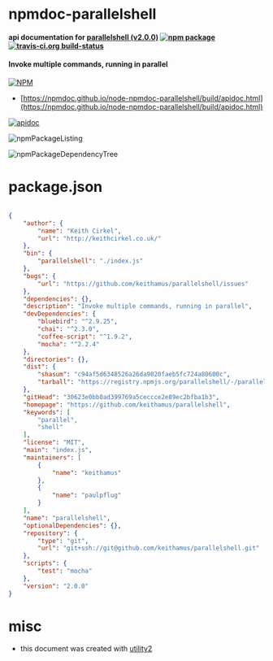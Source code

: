# npmdoc-parallelshell

#### api documentation for  [parallelshell (v2.0.0)](https://github.com/keithamus/parallelshell)  [![npm package](https://img.shields.io/npm/v/npmdoc-parallelshell.svg?style=flat-square)](https://www.npmjs.org/package/npmdoc-parallelshell) [![travis-ci.org build-status](https://api.travis-ci.org/npmdoc/node-npmdoc-parallelshell.svg)](https://travis-ci.org/npmdoc/node-npmdoc-parallelshell)

#### Invoke multiple commands, running in parallel

[![NPM](https://nodei.co/npm/parallelshell.png?downloads=true&downloadRank=true&stars=true)](https://www.npmjs.com/package/parallelshell)

- [https://npmdoc.github.io/node-npmdoc-parallelshell/build/apidoc.html](https://npmdoc.github.io/node-npmdoc-parallelshell/build/apidoc.html)

[![apidoc](https://npmdoc.github.io/node-npmdoc-parallelshell/build/screenCapture.buildCi.browser.%252Ftmp%252Fbuild%252Fapidoc.html.png)](https://npmdoc.github.io/node-npmdoc-parallelshell/build/apidoc.html)

![npmPackageListing](https://npmdoc.github.io/node-npmdoc-parallelshell/build/screenCapture.npmPackageListing.svg)

![npmPackageDependencyTree](https://npmdoc.github.io/node-npmdoc-parallelshell/build/screenCapture.npmPackageDependencyTree.svg)



# package.json

```json

{
    "author": {
        "name": "Keith Cirkel",
        "url": "http://keithcirkel.co.uk/"
    },
    "bin": {
        "parallelshell": "./index.js"
    },
    "bugs": {
        "url": "https://github.com/keithamus/parallelshell/issues"
    },
    "dependencies": {},
    "description": "Invoke multiple commands, running in parallel",
    "devDependencies": {
        "bluebird": "^2.9.25",
        "chai": "^2.3.0",
        "coffee-script": "^1.9.2",
        "mocha": "^2.2.4"
    },
    "directories": {},
    "dist": {
        "shasum": "c94af5d6348526a26da9020faeb5fc724a80600c",
        "tarball": "https://registry.npmjs.org/parallelshell/-/parallelshell-2.0.0.tgz"
    },
    "gitHead": "30623e0bb0ad399769a5ceccce2e89ec2bfba1b3",
    "homepage": "https://github.com/keithamus/parallelshell",
    "keywords": [
        "parallel",
        "shell"
    ],
    "license": "MIT",
    "main": "index.js",
    "maintainers": [
        {
            "name": "keithamus"
        },
        {
            "name": "paulpflug"
        }
    ],
    "name": "parallelshell",
    "optionalDependencies": {},
    "repository": {
        "type": "git",
        "url": "git+ssh://git@github.com/keithamus/parallelshell.git"
    },
    "scripts": {
        "test": "mocha"
    },
    "version": "2.0.0"
}
```



# misc
- this document was created with [utility2](https://github.com/kaizhu256/node-utility2)
